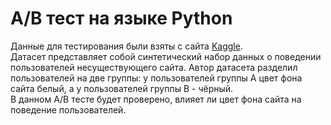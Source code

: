 # A/B тест на языке Python
Данные для тестирования были взяты с сайта [Kaggle](https://www.kaggle.com/datasets/adarsh0806/ab-testing-practice/data).\
Датасет представляет собой синтетический набор данных о поведении пользователей несуществующего сайта. Автор датасета разделил пользователей на две группы: у пользователей группы A цвет фона сайта белый, а у пользователей группы B - чёрный.\
В данном A/B тесте будет проверено, влияет ли цвет фона сайта на поведение пользователей.
